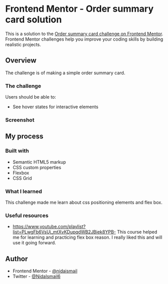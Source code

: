# Frontend Mentor - Order summary card solution

This is a solution to the [Order summary card challenge on Frontend Mentor](https://www.frontendmentor.io/challenges/order-summary-component-QlPmajDUj). Frontend Mentor challenges help you improve your coding skills by building realistic projects.


## Overview
The challenge is of making a simple order summary card.

### The challenge

Users should be able to:

- See hover states for interactive elements
### Screenshot


## My process

### Built with

- Semantic HTML5 markup
- CSS custom properties
- Flexbox
- CSS Grid


### What I learned
This challenge made me learn about css positioning elements and flex box.

### Useful resources

- https://www.youtube.com/playlist?list=PLwgFb6VsUj_mtXvKDupqdWB2JBiek8YPB- This course helped me for learning and practicing flex box reason. I really liked this  and will use it going forward.



## Author


- Frontend Mentor - [@nidaismail](https://www.frontendmentor.io/profile/nidaismail)
- Twitter - [@NidaIsmail6](https://www.twitter.com/@NidaIsmail6)






